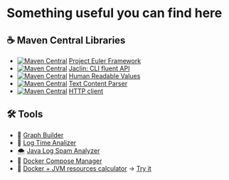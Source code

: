 # Something useful you can find here 

## ☕ Maven Central Libraries
- [![Maven Central](
    https://maven-badges.herokuapp.com/maven-central/com.github.bogdanovmn.projecteuler.framework/project-euler-framework/badge.svg
)]( https://maven-badges.herokuapp.com/maven-central/com.github.bogdanovmn.projecteuler.framework/project-euler-framework) [Project Euler Framework](https://github.com/bogdanovmn/project-euler-framework) 
- [![Maven Central](
    https://maven-badges.herokuapp.com/maven-central/com.github.bogdanovmn.jaclin/jaclin/badge.svg
)]( https://maven-badges.herokuapp.com/maven-central/com.github.bogdanovmn.jaclin/jaclin) [Jaclin: CLI fluent API](https://github.com/bogdanovmn/jaclin) 
- [![Maven Central](
    https://maven-badges.herokuapp.com/maven-central/com.github.bogdanovmn.humanreadablevalues/human-readable-values/badge.svg
)]( https://maven-badges.herokuapp.com/maven-central/com.github.bogdanovmn.humanreadablevalues/human-readable-values) [Human Readable Values](https://github.com/bogdanovmn/java-human-readable-values)
- [![Maven Central](
    https://maven-badges.herokuapp.com/maven-central/com.github.bogdanovmn.txtparser/text-parser/badge.svg
)]( https://maven-badges.herokuapp.com/maven-central/com.github.bogdanovmn.txtparser/text-parser) [Text Content Parser](https://github.com/bogdanovmn/java-text-parser)
- [![Maven Central](
    https://maven-badges.herokuapp.com/maven-central/com.github.bogdanovmn.httpclient.core/http-client-core/badge.svg
)]( https://maven-badges.herokuapp.com/maven-central/com.github.bogdanovmn.httpclient.core/http-client-core) [HTTP client](https://github.com/bogdanovmn/java-http-client)
## 🛠️ Tools
- 🔗 [Graph Builder](https://github.com/bogdanovmn/graph-builder)
- 🐌 [Log Time Analizer](https://github.com/bogdanovmn/slow-log-analyze)
- 🌨️ [Java Log Spam Analyzer](https://github.com/bogdanovmn/log-spam-analizer)
- 🔧 [Docker Compose Manager](https://github.com/bogdanovmn/docker-compose-manager)
- :calling: [Docker + JVM resources calculator](https://github.com/bogdanovmn/jvm-params-calculator) → [Try it](https://bmn85.ru/jcalc)
